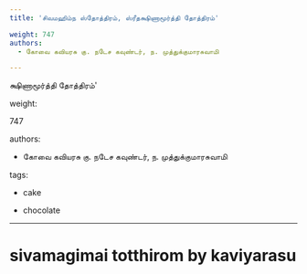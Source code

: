 ```yaml
---
title: 'சிவமஹிம்ந ஸ்தோத்திரம், ஸ்ரீதக்ஷிணாமூர்த்தி தோத்திரம்'

weight: 747
authors:
  - கோவை கவியரசு கு. நடேச கவுண்டர், ந. முத்துக்குமாரசுவாமி

---
```




க்ஷிணாமூர்த்தி தோத்திரம்'  

  

weight:

747  

authors:  

- கோவை கவியரசு கு. நடேச கவுண்டர், ந. முத்துக்குமாரசுவாமி  

tags:  

- cake  

- chocolate  

---  

  

# sivamagimai totthirom by kaviyarasu
